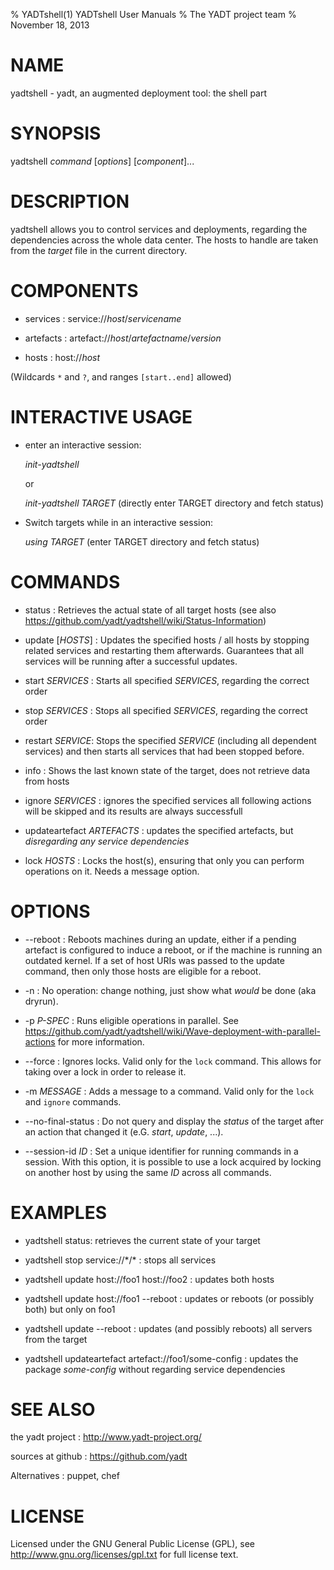 % YADTshell(1) YADTshell User Manuals
% The YADT project team
% November 18, 2013

# NAME

yadtshell - yadt, an augmented deployment tool: the shell part

# SYNOPSIS

yadtshell *command* [*options*] [*component*]...

# DESCRIPTION

yadtshell allows you to control services and deployments, regarding
the dependencies across the whole data center.
The hosts to handle are taken from the *target* file in the current
directory.

# COMPONENTS
* services :
service://*host*/*servicename*

* artefacts :
artefact://*host*/*artefactname*/*version*

* hosts :
host://*host*

(Wildcards `*` and `?`, and ranges `[start..end]` allowed)

# INTERACTIVE USAGE
* enter an interactive session:

  *init-yadtshell*

  or

  *init-yadtshell TARGET* (directly enter TARGET directory and fetch status)

* Switch targets while in an interactive session:

    *using TARGET* (enter TARGET directory and fetch status)

# COMMANDS

* status :
Retrieves the actual state of all target hosts
(see also https://github.com/yadt/yadtshell/wiki/Status-Information)

* update [*HOSTS*] :
Updates the specified hosts / all hosts by stopping related services
and restarting them afterwards. Guarantees that all services will be running
after a successful updates.

* start *SERVICES* :
Starts all specified *SERVICES*, regarding the correct order

* stop *SERVICES* :
Stops all specified *SERVICES*, regarding the correct order

* restart *SERVICE*:
Stops the specified *SERVICE* (including all dependent services) and then 
starts all services that had been stopped before. 

* info :
Shows the last known state of the target, does not retrieve data from hosts

* ignore *SERVICES* :
ignores the specified services all following actions will be skipped and
its results are always successfull

* updateartefact *ARTEFACTS* :
updates the specified artefacts, but _disregarding any service dependencies_

* lock *HOSTS* :
Locks the host(s), ensuring that only you can perform operations on it.
Needs a message option.

# OPTIONS
* --reboot :
Reboots machines during an update, either if a pending artefact is configured to
induce a reboot, or if the machine is running an outdated kernel.
If a set of host URIs was passed to the update command, then only those hosts
are eligible for a reboot.

* -n :
No operation: change nothing, just show what *would* be done (aka dryrun).

* -p *P-SPEC* :
Runs eligible operations in parallel.
See https://github.com/yadt/yadtshell/wiki/Wave-deployment-with-parallel-actions for more information.

* --force :
Ignores locks. Valid only for the `lock` command. This allows for taking over a lock
in order to release it.

* -m *MESSAGE* :
Adds a message to a command. Valid only for the `lock` and `ignore` commands.

* --no-final-status :
Do not query and display the *status* of the target after an action that changed it
(e.G. *start*, *update*, ...).

* --session-id *ID* :
Set a unique identifier for running commands in a session. With this option,
it is possible to use a lock acquired by locking on another host by using the same *ID* across all commands.

# EXAMPLES

* yadtshell status:
retrieves the current state of your target

* yadtshell stop service://\*/\* :
stops all services

* yadtshell update host://foo1 host://foo2 :
updates both hosts

* yadtshell update host://foo1 --reboot :
updates or reboots (or possibly both) but only on foo1

* yadtshell update --reboot :
updates (and possibly reboots) all servers from the target

* yadtshell updateartefact artefact://foo1/some-config :
updates the package _some-config_ without regarding service dependencies

# SEE ALSO

the yadt project
:   http://www.yadt-project.org/

sources at github
:   https://github.com/yadt

Alternatives
:   puppet, chef

# LICENSE

Licensed under the GNU General Public License (GPL), see http://www.gnu.org/licenses/gpl.txt for full license text.
